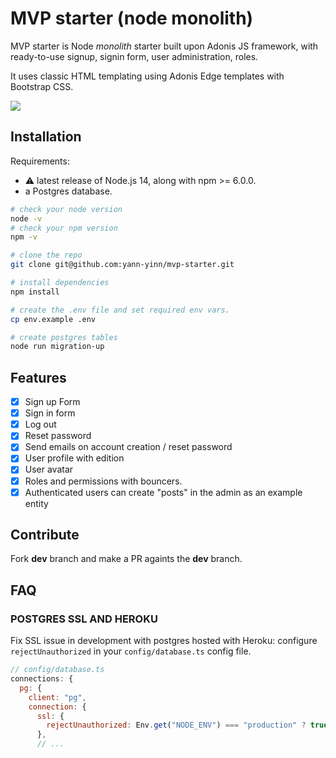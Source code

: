 # MVP starter (node monolith)

MVP starter is Node _monolith_ starter built upon Adonis JS framework, with ready-to-use signup, signin form, user administration, roles.

It uses classic HTML templating using Adonis Edge templates with Bootstrap CSS.

<img src="https://github.com/yann-yinn/adonis-starter/blob/main/screen.png"/>

## Installation

Requirements:

- ⚠️ latest release of Node.js 14, along with npm >= 6.0.0.
- a Postgres database.

```sh
# check your node version
node -v
# check your npm version
npm -v

# clone the repo
git clone git@github.com:yann-yinn/mvp-starter.git

# install dependencies
npm install

# create the .env file and set required env vars.
cp env.example .env

# create postgres tables
node run migration-up
```

## Features

- [x] Sign up Form
- [x] Sign in form
- [x] Log out
- [x] Reset password
- [x] Send emails on account creation / reset password
- [x] User profile with edition
- [x] User avatar
- [x] Roles and permissions with bouncers.
- [x] Authenticated users can create "posts" in the admin as an example entity

## Contribute

Fork **dev** branch and make a PR againts the **dev** branch.

## FAQ

### POSTGRES SSL AND HEROKU

Fix SSL issue in development with postgres hosted with Heroku: configure `rejectUnauthorized` in your `config/database.ts` config file.

```js
// config/database.ts
connections: {
  pg: {
    client: "pg",
    connection: {
      ssl: {
        rejectUnauthorized: Env.get("NODE_ENV") === "production" ? true : false,
      },
      // ...
```
